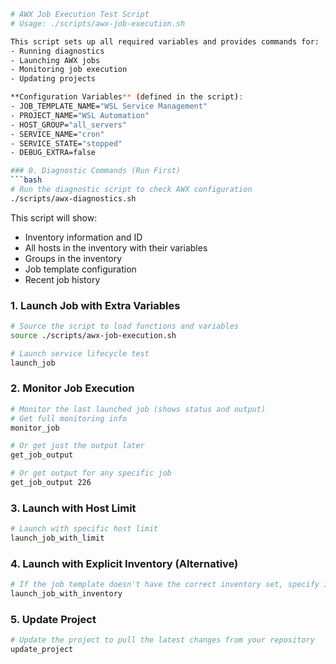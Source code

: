 ```bash
# AWX Job Execution Test Script
# Usage: ./scripts/awx-job-execution.sh

This script sets up all required variables and provides commands for:
- Running diagnostics
- Launching AWX jobs
- Monitoring job execution
- Updating projects

**Configuration Variables** (defined in the script):
- JOB_TEMPLATE_NAME="WSL Service Management"
- PROJECT_NAME="WSL Automation" 
- HOST_GROUP="all_servers"
- SERVICE_NAME="cron"
- SERVICE_STATE="stopped"
- DEBUG_EXTRA=false

### 0. Diagnostic Commands (Run First)
```bash
# Run the diagnostic script to check AWX configuration
./scripts/awx-diagnostics.sh
```

This script will show:
- Inventory information and ID
- All hosts in the inventory with their variables
- Groups in the inventory
- Job template configuration
- Recent job history

### 1. Launch Job with Extra Variables
```bash
# Source the script to load functions and variables
source ./scripts/awx-job-execution.sh

# Launch service lifecycle test
launch_job
```

### 2. Monitor Job Execution
```bash
# Monitor the last launched job (shows status and output)
# Get full monitoring info
monitor_job

# Or get just the output later
get_job_output

# Or get output for any specific job
get_job_output 226
```

### 3. Launch with Host Limit
```bash
# Launch with specific host limit
launch_job_with_limit
```

### 4. Launch with Explicit Inventory (Alternative)
```bash
# If the job template doesn't have the correct inventory set, specify it explicitly
launch_job_with_inventory
```

### 5. Update Project
```bash
# Update the project to pull the latest changes from your repository
update_project
```